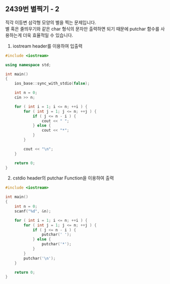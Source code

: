 2439번 별찍기 - 2
---------------

직각 이등변 삼각형 모양의 별을 찍는 문제입니다.  
별 혹은 줄띄우기와 같은 char 형식의 문자만 출력하면 되기 때문에 putchar 함수를 사용하는게 더욱 효율적일 수 있습니다.

1. iostream header를 이용하여 입출력

~~~ cpp
#include <iostream>

using namespace std;

int main()
{
    ios_base::sync_with_stdio(false);

    int n = 0;
    cin >> n;

    for ( int i = 1; i <= n; ++i ) {
        for ( int j = 1; j <= n; ++j ) {
            if ( j <= n - i ) {
                cout << " ";
            } else {
                cout << "*";
            }
        }

        cout << "\n";
    }

    return 0;
}
~~~

2. cstdio header의 putchar Function을 이용하여 출력

~~~ cpp
#include <iostream>

int main()
{
    int n = 0;
    scanf("%d", &n);

    for ( int i = 1; i <= n; ++i ) {
        for ( int j = 1; j <= n; ++j ) {
            if ( j <= n - i ) {
                putchar(' ');
            } else {
                putchar('*');
            }
        }
        putchar('\n');
    }

    return 0;
}
~~~